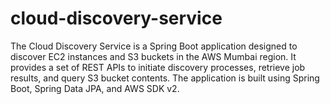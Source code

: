 # cloud-discovery-service
The Cloud Discovery Service is a Spring Boot application designed to discover EC2 instances and S3 buckets in the AWS Mumbai region. It provides a set of REST APIs to initiate discovery processes, retrieve job results, and query S3 bucket contents. The application is built using Spring Boot, Spring Data JPA, and AWS SDK v2.
